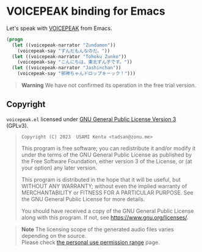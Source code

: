 # VOICEPEAK binding for Emacs

Let's speak with [VOICEPEAK] from Emacs.

```el
(progn
  (let ((voicepeak-narrator "Zundamon"))
    (voicepeak-say "ずんだもんなのだ。"))
  (let ((voicepeak-narrator "Tohoku Zunko"))
    (voicepeak-say "こんにちは、東北ずん子です。"))
  (let ((voicepeak-narrator "Jashinchan"))
    (voicepeak-say "邪神ちゃんドロップキーック！")))
```

> **Warning**
> We have not confirmed its operation in the free trial version.

## Copyright

`voicepeak.el` licensed under [GNU General Public License Version 3][gpl-v3] (GPLv3).

> ```
> Copyright (C) 2023  USAMI Kenta <tadsan@zonu.me>
> ```
>
> This program is free software; you can redistribute it and/or modify
> it under the terms of the GNU General Public License as published by
> the Free Software Foundation, either version 3 of the License, or
> (at your option) any later version.
>
> This program is distributed in the hope that it will be useful,
> but WITHOUT ANY WARRANTY; without even the implied warranty of
> MERCHANTABILITY or FITNESS FOR A PARTICULAR PURPOSE.  See the
> GNU General Public License for more details.
>
> You should have received a copy of the GNU General Public License
> along with this program.  If not, see <https://www.gnu.org/licenses/>.

> **Note**
> The licensing scope of the generated audio files varies depending on the source.<br>Please check [the personal use permission range](https://www.ah-soft.com/commercial/voicepeak/private/) page.

[VOICEPEAK]: https://ja.wikipedia.org/wiki/VOICEPEAK
[gpl-v3]: https://www.gnu.org/licenses/quick-guide-gplv3.html
